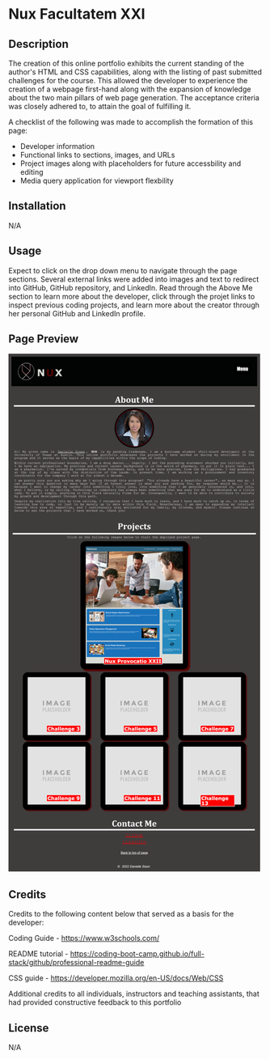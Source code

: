 # Nux Facultatem XXI

## Description

The creation of this online portfolio exhibits the current standing of the author's HTML and CSS capabilities, along with the listing of past submitted challenges for the course. This allowed the developer to experience the creation of a webpage first-hand along with the expansion of knowledge about the two main pillars of web page generation. The acceptance criteria was closely adhered to, to attain the goal of fulfilling it. 

A checklist of the following was made to accomplish the formation of this page:

<ul>
<li>Developer information</li>
<li>Functional links to sections, images, and URLs</li>
<li>Project images along with placeholders for future accessbility and editing </li>
<li>Media query application for viewport flexbility</li>
</ul>

## Installation

N/A

## Usage

Expect to click on the drop down menu to navigate through the page sections. Several external links were added into images and text to redirect into GitHub, GitHub repository, and LinkedIn. Read through the Above Me section to learn more about the developer, click through the projet links to inspect previous coding projects, and learn more about the creator through her personal GitHub and LinkedIn profile.


## Page Preview

![Nux Online Portfolio screenshot](./assets/images/portfolio-screenshot.png)

## Credits

Credits to the following content below that served as a basis for the developer:

Coding Guide - https://www.w3schools.com/

README tutorial - https://coding-boot-camp.github.io/full-stack/github/professional-readme-guide

CSS guide - https://developer.mozilla.org/en-US/docs/Web/CSS

Additional credits to all individuals, instructors and teaching assistants, that had provided constructive feedback to this portfolio

## License

N/A